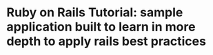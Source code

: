 # Ruby on Rails Tutorial: sample application built to learn in more depth to apply rails best practices 

